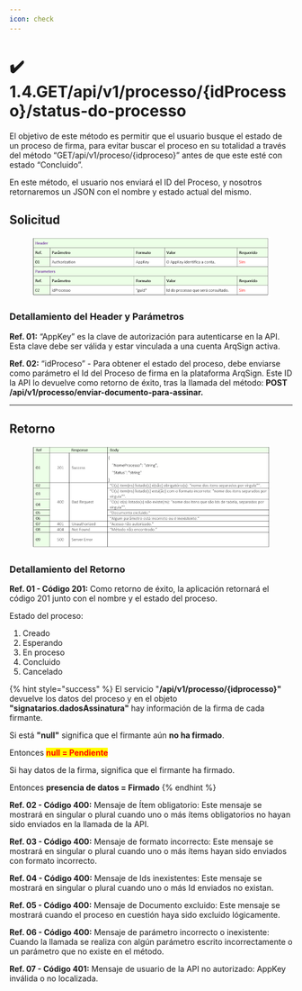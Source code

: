 ```yaml
---
icon: check
---
```


# ✔️ 1.4.GET/api/v1/processo/{idProcesso}/status-do-processo

El objetivo de este método es permitir que el usuario busque el estado de un proceso de firma, para evitar buscar el proceso en su totalidad a través del método “GET/api/v1/proceso/{idproceso}” antes de que este esté con estado “Concluido”.

En este método, el usuario nos enviará el ID del Proceso, y nosotros retornaremos un JSON con el nombre y estado actual del mismo.

## Solicitud

<figure><img src="../../../../../.gitbook/assets/image (1).png" alt=""><figcaption></figcaption></figure>

### Detallamiento del Header y Parámetros

**Ref. 01:** “AppKey” es la clave de autorización para autenticarse en la API. Esta clave debe ser válida y estar vinculada a una cuenta ArqSign activa.

**Ref. 02:** “idProceso” - Para obtener el estado del proceso, debe enviarse como parámetro el Id del Proceso de firma en la plataforma ArqSign. Este ID la API lo devuelve como retorno de éxito, tras la llamada del método: **POST​/api​/v1​/processo​/enviar-documento-para-assinar.**

***

## Retorno

<figure><img src="../../../../../.gitbook/assets/image (1) (1).png" alt=""><figcaption></figcaption></figure>

### Detallamiento del Retorno

**Ref. 01 - Código 201:** Como retorno de éxito, la aplicación retornará el código 201 junto con el nombre y el estado del proceso.

Estado del proceso:

1. Creado
2. Esperando
3. En proceso
4. Concluido
5. Cancelado

{% hint style="success" %}
El servicio "**/api/v1/processo/{idprocesso}"** devuelve los datos del proceso y en el objeto **"signatarios.dadosAssinatura"** hay información de la firma de cada firmante.

Si está **"null"** significa que el firmante aún **no ha firmado**.

Entonces <mark style="color:red;">**null = Pendiente**</mark>

Si hay datos de la firma, significa que el firmante ha firmado.

Entonces **presencia de datos = Firmado**
{% endhint %}

**Ref. 02 - Código 400:** Mensaje de Ítem obligatorio: Este mensaje se mostrará en singular o plural cuando uno o más ítems obligatorios no hayan sido enviados en la llamada de la API.

**Ref. 03 - Código 400:** Mensaje de formato incorrecto: Este mensaje se mostrará en singular o plural cuando uno o más ítems hayan sido enviados con formato incorrecto.

**Ref. 04 - Código 400:** Mensaje de Ids inexistentes: Este mensaje se mostrará en singular o plural cuando uno o más Id enviados no existan.

**Ref. 05 - Código 400:** Mensaje de Documento excluido: Este mensaje se mostrará cuando el proceso en cuestión haya sido excluido lógicamente.

**Ref. 06 - Código 400:** Mensaje de parámetro incorrecto o inexistente: Cuando la llamada se realiza con algún parámetro escrito incorrectamente o un parámetro que no existe en el método.

**Ref. 07 - Código 401:** Mensaje de usuario de la API no autorizado: AppKey inválida o no localizada.
